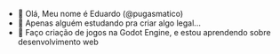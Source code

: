 - 👋 Olá, Meu nome é Eduardo (@pugasmatico)
- 👀 Apenas alguém estudando pra criar algo legal...
- 🌱 Faço criação de jogos na Godot Engine, e estou aprendendo sobre desenvolvimento web
<!---
pugasmatico/pugasmatico is a ✨ special ✨ repository because its `README.md` (this file) appears on your GitHub profile.
You can click the Preview link to take a look at your changes.
--->
